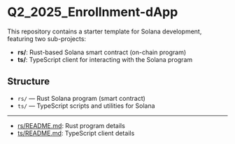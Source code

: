 # Q2_2025_Enrollnment-dApp

This repository contains a starter template for Solana development, featuring two sub-projects:

- **rs/**: Rust-based Solana smart contract (on-chain program)
- **ts/**: TypeScript client for interacting with the Solana program

## Structure

- `rs/` — Rust Solana program (smart contract)
- `ts/` — TypeScript scripts and utilities for Solana

---

- [rs/README.md](./rs/README.md): Rust program details
- [ts/README.md](./ts/README.md): TypeScript client details
